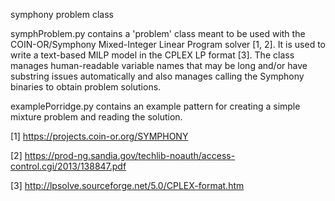 symphony problem class

symphProblem.py contains a 'problem' class meant to be used with the COIN-OR/Symphony Mixed-Integer Linear Program solver [1, 2].
It is used to write a text-based MILP model in the CPLEX LP format [3].  The class manages human-readable variable names that may be long and/or have substring issues automatically and also manages calling the Symphony binaries to obtain problem solutions.

examplePorridge.py contains an example pattern for creating a simple mixture problem and reading the solution.

[1] https://projects.coin-or.org/SYMPHONY

[2] https://prod-ng.sandia.gov/techlib-noauth/access-control.cgi/2013/138847.pdf

[3] http://lpsolve.sourceforge.net/5.0/CPLEX-format.htm
